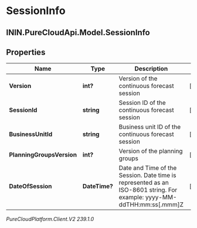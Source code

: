 # SessionInfo

## ININ.PureCloudApi.Model.SessionInfo

## Properties

|Name | Type | Description | Notes|
|------------ | ------------- | ------------- | -------------|
| **Version** | **int?** | Version of the continuous forecast session | [optional] |
| **SessionId** | **string** | Session ID of the continuous forecast session | [optional] |
| **BusinessUnitId** | **string** | Business unit ID of the continuous forecast session | [optional] |
| **PlanningGroupsVersion** | **int?** | Version of the planning groups | [optional] |
| **DateOfSession** | **DateTime?** | Date and Time of the Session. Date time is represented as an ISO-8601 string. For example: yyyy-MM-ddTHH:mm:ss[.mmm]Z | [optional] |



_PureCloudPlatform.Client.V2 239.1.0_
